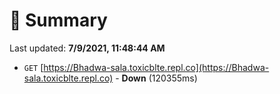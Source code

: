 # 📖 Summary
Last updated: **7/9/2021, 11:48:44 AM**

- `GET` [https://Bhadwa-sala.toxicblte.repl.co](https://Bhadwa-sala.toxicblte.repl.co) - **Down** (120355ms)
